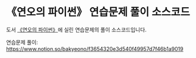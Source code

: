 # 《연오의 파이썬》 연습문제 풀이 소스코드

도서 [《연오의 파이썬》](https://python.bakyeono.net)에 실린 연습문제의 풀이 소스코드입니다.

연습문제 풀이: <https://www.notion.so/bakyeono/f3654320e3d540f49957d7f46b1a9019>
